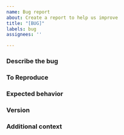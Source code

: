 ```yaml
---
name: Bug report
about: Create a report to help us improve
title: "[BUG]"
labels: bug
assignees: ''

---
```


### Describe the bug

<!--
A clear and short description of what the bug is.
-->

### To Reproduce

<!--
Steps to reproduce the behavior:
1. Go to '...'
2. Click on '....'
3. Scroll down to '....'
4. See error
-->

### Expected behavior

<!--
A clear and short description of what you expected to happen.
-->

### Version
<!--
e.g.
push-to-registry:**v2**
-->

### Additional context
<!--
Add any other context about the problem here.
-->
